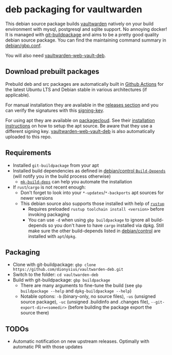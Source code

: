 # deb packaging for vaultwarden

This debian source package builds [vaultwarden](https://github.com/dani-garcia/vaultwarden/) natively on your build environment with mysql, postgresql and sqlite support. No annoying docker! It is managed with [git-buildpackage](https://wiki.debian.org/PackagingWithGit) and aims to be a pretty good quality debian source package. You can find the maintaining command summary in [debian/gbp.conf](debian/gbp.conf).

You will also need [vaultwarden-web-vault-deb](https://github.com/dionysius/vaultwarden-web-vault-deb).

## Download prebuilt packages

Prebuild deb and src packages are automatically built in [Github Actions](https://github.com/dionysius/vaultwarden-deb/actions) for the latest Ubuntu LTS and Debian stable in various architectures (if applicable).

For manual installation they are available in the [releases section](https://github.com/dionysius/vaultwarden-deb/releases) and you can verify the signatures with this [signing-key](signing-key.pub).

For using apt they are available on [packagecloud](https://packagecloud.io/dionysius/vaultwarden). See their [installation instructions](https://packagecloud.io/dionysius/vaultwarden/install#manual-deb) on how to setup the apt source. Be aware that they use a different signing key. [vaultwarden-web-vault-deb](https://github.com/dionysius/vaultwarden-web-vault-deb) is also automatically uploaded to this repo.

## Requirements

- Installed `git-buildpackage` from your apt
- Installed build dependencies as defined in [debian/control `Build-Depends`](debian/control) (will notify you in the build process otherwise)
  - [`mk-build-deps`](https://manpages.debian.org/testing/devscripts/mk-build-deps.1.en.html) can help you automate the installation
- If `rust`/`cargo` is not recent enough:
  - Don't forget to look into your `*-updates`/`*-backports` apt sources for newer versions
  - This debian source also supports those installed with help of [`rustup`](https://rustup.rs)
    - Requires preloaded `rustup toolchain install <version>` before invoking packaging
    - You can use `-d` when using `gbp buildpackage` to ignore all build-depends so you don't have to have `cargo` installed via dpkg. Still make sure the other build-depends listed in [debian/control](debian/control) are installed with `apt`/`dpkg`.

## Packaging

- Clone with git-buildpackage: `gbp clone https://github.com/dionysius/vaultwarden-deb.git`
- Switch to the folder: `cd vaultwarden-deb`
- Build with git-buildpackage: `gbp buildpackage`
  - There are many arguments to fine-tune the build (see `gbp buildpackage --help` and `dpkg-buildpackage --help`)
  - Notable options: `-b` (binary-only, no source files), `-us` (unsigned source package), `-uc` (unsigned .buildinfo and .changes file), `--git-export-dir=<somedir>` (before building the package export the source there)

## TODOs

- Automatic notification on new upstream releases. Optimally with automatic PR with those updates
